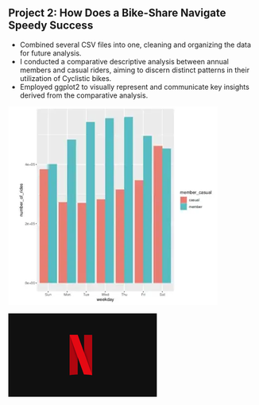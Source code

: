 ## **Project 2: How Does a Bike-Share Navigate Speedy Success**
* Сombined several CSV files into one, cleaning and organizing the data for future analysis.
* I conducted a comparative descriptive analysis between annual members and casual riders, aiming to discern distinct patterns in their utilization of Cyclistic bikes.
* Employed ggplot2 to visually represent and communicate key insights derived from the comparative analysis.

![](/assets:img/Screenshot_1.png)

![](/assets:img/1.png)



